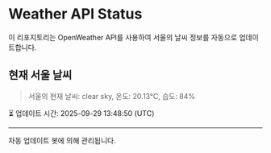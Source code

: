 
# Weather API Status

이 리포지토리는 OpenWeather API를 사용하여 서울의 날씨 정보를 자동으로 업데이트합니다.

## 현재 서울 날씨
> 서울의 현재 날씨: clear sky, 온도: 20.13°C, 습도: 84%

⏳ 업데이트 시간: 2025-09-29 13:48:50 (UTC)

---
자동 업데이트 봇에 의해 관리됩니다.

